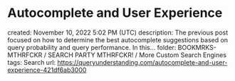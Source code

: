 # Autocomplete and User Experience

created: November 10, 2022 5:02 PM (UTC)
description: The previous post focused on how to determine the best autocomplete suggestions based on query probability and query performance. In this…
folder: BOOKMRKS-MTHRFCKR / SEARCH PARTY MTHRFCKR! / More Custom Search Engines
tags: Search
url: https://queryunderstanding.com/autocomplete-and-user-experience-421df6ab3000